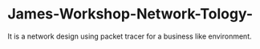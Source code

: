 # James-Workshop-Network-Tology-
It is a network design using packet tracer for a business like environment.
